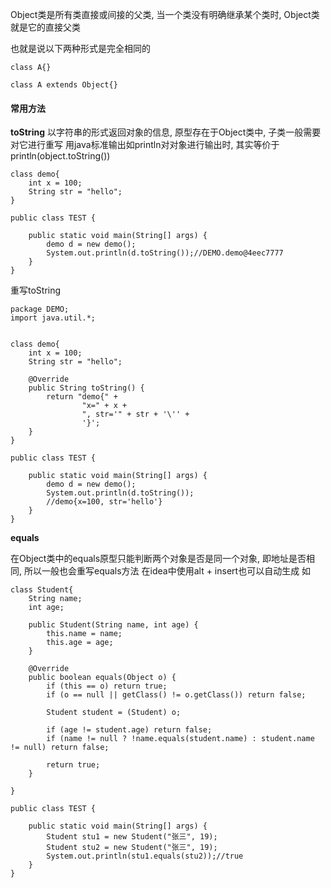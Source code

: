 Object类是所有类直接或间接的父类,  当一个类没有明确继承某个类时, Object类就是它的直接父类

也就是说以下两种形式是完全相同的
```
class A{}

class A extends Object{}
```

#### 常用方法
**toString**
以字符串的形式返回对象的信息, 原型存在于Object类中, 子类一般需要对它进行重写
用java标准输出如println对对象进行输出时, 其实等价于println(object.toString())
```
class demo{
    int x = 100;
    String str = "hello";
}

public class TEST {

    public static void main(String[] args) {
        demo d = new demo();
        System.out.println(d.toString());//DEMO.demo@4eec7777
    }
}
```
重写toString
```
package DEMO;
import java.util.*;


class demo{
    int x = 100;
    String str = "hello";

    @Override
    public String toString() {
        return "demo{" +
                "x=" + x +
                ", str='" + str + '\'' +
                '}';
    }
}

public class TEST {

    public static void main(String[] args) {
        demo d = new demo();
        System.out.println(d.toString());
        //demo{x=100, str='hello'}
    }
}
```

**equals**

在Object类中的equals原型只能判断两个对象是否是同一个对象, 即地址是否相同, 所以一般也会重写equals方法
在idea中使用alt + insert也可以自动生成
如
```
class Student{
    String name;
    int age;

    public Student(String name, int age) {
        this.name = name;
        this.age = age;
    }

    @Override
    public boolean equals(Object o) {
        if (this == o) return true;
        if (o == null || getClass() != o.getClass()) return false;

        Student student = (Student) o;

        if (age != student.age) return false;
        if (name != null ? !name.equals(student.name) : student.name != null) return false;

        return true;
    }

}

public class TEST {

    public static void main(String[] args) {
        Student stu1 = new Student("张三", 19);
        Student stu2 = new Student("张三", 19);
        System.out.println(stu1.equals(stu2));//true
    }
}
```


